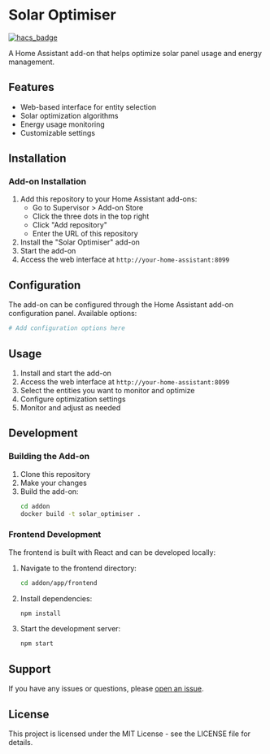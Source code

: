 # Solar Optimiser

[![hacs_badge](https://img.shields.io/badge/HACS-Custom-orange.svg)](https://github.com/custom-components/hacs)

A Home Assistant add-on that helps optimize solar panel usage and energy management.

## Features

- Web-based interface for entity selection
- Solar optimization algorithms
- Energy usage monitoring
- Customizable settings

## Installation

### Add-on Installation

1. Add this repository to your Home Assistant add-ons:
   - Go to Supervisor > Add-on Store
   - Click the three dots in the top right
   - Click "Add repository"
   - Enter the URL of this repository
2. Install the "Solar Optimiser" add-on
3. Start the add-on
4. Access the web interface at `http://your-home-assistant:8099`

## Configuration

The add-on can be configured through the Home Assistant add-on configuration panel. Available options:

```yaml
# Add configuration options here
```

## Usage

1. Install and start the add-on
2. Access the web interface at `http://your-home-assistant:8099`
3. Select the entities you want to monitor and optimize
4. Configure optimization settings
5. Monitor and adjust as needed

## Development

### Building the Add-on

1. Clone this repository
2. Make your changes
3. Build the add-on:
   ```bash
   cd addon
   docker build -t solar_optimiser .
   ```

### Frontend Development

The frontend is built with React and can be developed locally:

1. Navigate to the frontend directory:
   ```bash
   cd addon/app/frontend
   ```
2. Install dependencies:
   ```bash
   npm install
   ```
3. Start the development server:
   ```bash
   npm start
   ```

## Support

If you have any issues or questions, please [open an issue](https://github.com/yourusername/solar-optimiser/issues).

## License

This project is licensed under the MIT License - see the LICENSE file for details.
